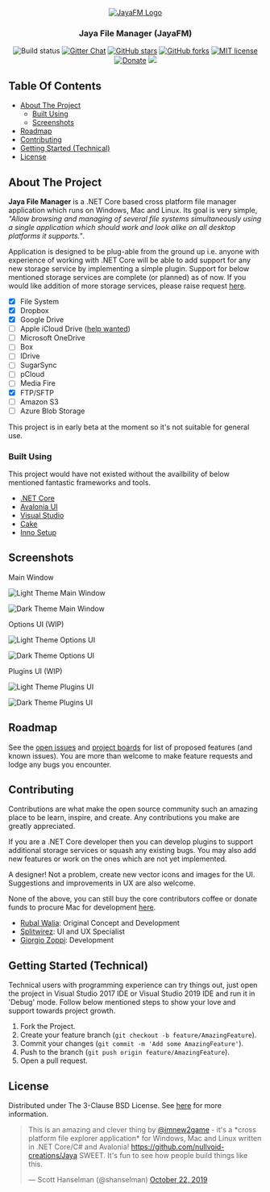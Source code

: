 <p align="center">
  <a href="https://github.com/nullvoid-creations/Jaya" target="_blank">
    <img src="/docs/Logo.png" alt="JayaFM Logo" >
  </a>
</p>
<h3 align="center">Jaya File Manager (JayaFM)</h3>
<p align="center">
  <img alt="Build status" src="https://github.com/nullvoid-creations/Jaya/workflows/build/badge.svg">
  <a href="https://gitter.im/JayaCrossPlat/Jaya?utm_source=badge&utm_medium=badge&utm_campaign=pr-badge" target="_blank"><img alt="Gitter Chat" src="https://badges.gitter.im/JayaCrossPlat/Jaya.svg"></a>
  <a href="https://github.com/nullvoid-creations/Jaya/stargazers" target="_blank"><img alt="GitHub stars" src="https://img.shields.io/github/stars/nullvoid-creations/Jaya"></a>
  <a href="https://github.com/nullvoid-creations/Jaya/network" target="_blank"><img alt="GitHub forks" src="https://img.shields.io/github/forks/nullvoid-creations/Jaya"></a>
  <a href="/LICENSE" target="_blank"><img alt="MIT license" src="https://img.shields.io/github/license/nullvoid-creations/Jaya"></a>
  <a href="https://www.paypal.com/cgi-bin/webscr?cmd=_s-xclick&hosted_button_id=DEXCFJ6R48SR2" target="_blank"><img alt="Donate" src="https://img.shields.io/badge/Donate-PayPal-green.svg"></a>
  <a href="https://builtwithdot.net/project/482/jaya-cross-platform-file-explorer-net-core-csharp"><img src="https://builtwithdot.net/project/482/jaya-cross-platform-file-explorer-net-core-csharp/badge" /></a>
</p>

## Table Of Contents

* [About The Project](#about-the-project)
  * [Built Using](#built-using)
  * [Screenshots](#screenshots)
* [Roadmap](#roadmap)
* [Contributing](#contributing)
* [Getting Started (Technical)](#getting-started)
* [License](#license)

## About The Project

**Jaya File Manager** is a .NET Core based cross platform file manager application which runs on Windows, Mac and Linux. Its goal is very simple, *"Allow browsing and managing of several file systems simultaneously using a single application which should work and look alike on all desktop platforms it supports."*.

Application is designed to be plug-able from the ground up i.e. anyone with experience of working with .NET Core will be able to add support for any new storage service by implementing a simple plugin. Support for below mentioned storage services are complete (or planned) as of now. If you would like addition of more storage services, please raise request [here](https://github.com/nullvoid-creations/Jaya/issues).
- [x] File System
- [x] Dropbox
- [x] Google Drive
- [ ] Apple iCloud Drive ([help wanted](https://github.com/nullvoid-creations/Jaya/issues/17))
- [ ] Microsoft OneDrive
- [ ] Box
- [ ] IDrive
- [ ] SugarSync
- [ ] pCloud
- [ ] Media Fire
- [x] FTP/SFTP
- [ ] Amazon S3
- [ ] Azure Blob Storage

This project is in early beta at the moment so it's not suitable for general use.

### Built Using

This project would have not existed without the availbility of below mentioned fantastic frameworks and tools.

* [.NET Core](https://github.com/dotnet/core)
* [Avalonia UI](https://avaloniaui.net/)
* [Visual Studio](https://visualstudio.microsoft.com/vs/)
* [Cake](https://cakebuild.net/)
* [Inno Setup](https://www.jrsoftware.org/isinfo.php)

## Screenshots

Main Window

![Light Theme Main Window](/docs/MainUI_Light.png)

![Dark Theme Main Window](/docs/MainUI_Dark.png)

Options UI (WIP)

![Light Theme Options UI](/docs/Options_Light.png)

![Dark Theme Options UI](/docs/Options_Dark.png)

Plugins UI (WIP)

![Light Theme Plugins UI](/docs/Plugins_Light.png)

![Dark Theme Plugins UI](/docs/Plugins_Dark.png)

## Roadmap

See the [open issues](https://github.com/JayaFM/Jaya/issues) and [project boards](https://github.com/nullvoid-creations/Jaya/projects) for list of proposed features (and known issues). You are more than welcome to make feature requests and lodge any bugs you encounter. 

## Contributing

Contributions are what make the open source community such an amazing place to be learn, inspire, and create. Any contributions you make are greatly appreciated.

If you are a .NET Core developer then you can develop plugins to support additional storage services or squash any existing bugs. You may also add new features or work on the ones which are not yet implemented.

A designer! Not a problem, create new vector icons and images for the UI. Suggestions and improvements in UX are also welcome.

None of the above, you can still buy the core contributors coffee or donate funds to procure Mac for development [here](https://www.paypal.com/cgi-bin/webscr?cmd=_s-xclick&hosted_button_id=DEXCFJ6R48SR2).

* [Rubal Walia](https://github.com/waliarubal): Original Concept and Development
* [Splitwirez](https://github.com/Splitwirez): UI and UX Specialist
* [Giorgio Zoppi](https://github.com/giorgiozoppi): Development

## Getting Started (Technical)

Technical users with programming experience can try things out, just open the project in Visual Studio 2017 IDE or Visual Studio 2019 IDE and run it in 'Debug' mode. Follow below mentioned steps to show your love and support towards project growth.

1. Fork the Project.
2. Create your feature branch (`git checkout -b feature/AmazingFeature`).
3. Commit your changes (`git commit -m 'Add some AmazingFeature'`).
4. Push to the branch (`git push origin feature/AmazingFeature`).
5. Open a pull request.

## License

Distributed under The 3-Clause BSD License. See [here](/LICENSE) for more information.

<blockquote>
<p lang="en" dir="ltr">This is an amazing and clever thing by <a href="https://twitter.com/walia_rubal?ref_src=twsrc%5Etfw" target="_blank">@imnew2game</a> - it&#39;s a *cross platform file explorer application* for Windows, Mac and Linux written in .NET Core/C# and Avalonia! <a href="https://github.com/nullvoid-creations/Jaya">https://github.com/nullvoid-creations/Jaya</a> SWEET. It&#39;s fun to see how people build things like this.</p>
&mdash; Scott Hanselman (@shanselman) <a href="https://twitter.com/shanselman/status/1186681229480906753?ref_src=twsrc%5Etfw" target="_blank">October 22, 2019</a>
</blockquote>
